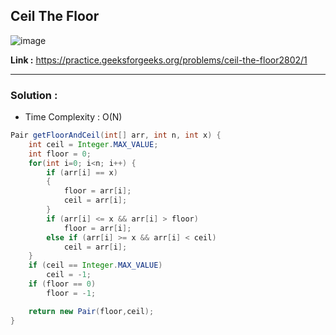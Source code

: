 ## Ceil The Floor 

![image](https://user-images.githubusercontent.com/23376002/229292781-fca512fe-c18d-435b-9ddd-49f9e5a09d10.png)

**Link :** https://practice.geeksforgeeks.org/problems/ceil-the-floor2802/1

------------------------------------------------------------------------------------------------------------------------------------------------------

### Solution : 

- Time Complexity : O(N)


```java
Pair getFloorAndCeil(int[] arr, int n, int x) {
    int ceil = Integer.MAX_VALUE;
    int floor = 0;
    for(int i=0; i<n; i++) {
        if (arr[i] == x)
        {
            floor = arr[i];
            ceil = arr[i];
        }
        if (arr[i] <= x && arr[i] > floor)
            floor = arr[i];
        else if (arr[i] >= x && arr[i] < ceil)
            ceil = arr[i];
    }
    if (ceil == Integer.MAX_VALUE)
        ceil = -1;
    if (floor == 0)
        floor = -1;

    return new Pair(floor,ceil);
}

```



